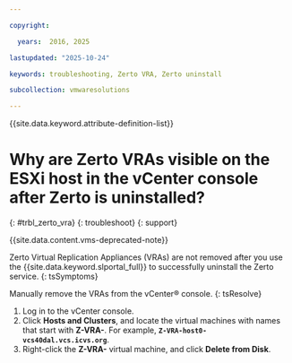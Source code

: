 ```yaml
---

copyright:

  years:  2016, 2025

lastupdated: "2025-10-24"

keywords: troubleshooting, Zerto VRA, Zerto uninstall

subcollection: vmwaresolutions

---
```


{{site.data.keyword.attribute-definition-list}}

# Why are Zerto VRAs visible on the ESXi host in the vCenter console after Zerto is uninstalled?
{: #trbl_zerto_vra}
{: troubleshoot}
{: support}

{{site.data.content.vms-deprecated-note}}

Zerto Virtual Replication Appliances (VRAs) are not removed after you use the {{site.data.keyword.slportal_full}} to successfully uninstall the Zerto service.
{: tsSymptoms}

Manually remove the VRAs from the vCenter® console.
{: tsResolve}

1. Log in to the vCenter console.
2. Click **Hosts and Clusters**, and locate the virtual machines with names that start with **Z-VRA-**. For example, **`Z-VRA-host0-vcs40dal.vcs.icvs.org`**.
3. Right-click the **Z-VRA-** virtual machine, and click **Delete from Disk**.
